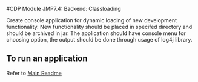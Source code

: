 #CDP Module JMP7.4: Backend: Classloading 

Create console application for dynamic loading of new development functionality.
New functionality should be placed in specifed directory and should be archived in jar.
The application should have console menu for choosing option,
the output should be done through usage of log4j library.



## To run an application
Refer to [Main Readme](../README.md)